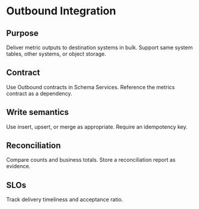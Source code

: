 # Outbound Integration

## Purpose
Deliver metric outputs to destination systems in bulk.
Support same system tables, other systems, or object storage.

## Contract
Use Outbound contracts in Schema Services.
Reference the metrics contract as a dependency.

## Write semantics
Use insert, upsert, or merge as appropriate.
Require an idempotency key.

## Reconciliation
Compare counts and business totals.
Store a reconciliation report as evidence.

## SLOs
Track delivery timeliness and acceptance ratio.
